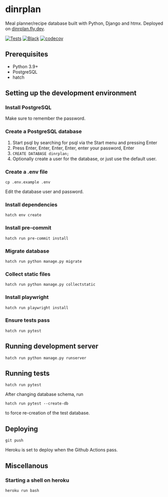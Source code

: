 # dinrplan

Meal planner/recipe database built with Python, Django and htmx. Deployed on [dinrplan.fly.dev](dinrplan.fly.dev).

[![Tests](https://github.com/Godsmith/dinrplan/actions/workflows/tests.yml/badge.svg)](https://github.com/Godsmith/dinrplan/actions/workflows/tests.yml)
[![Black](https://github.com/Godsmith/dinrplan/actions/workflows/black.yml/badge.svg)](https://github.com/Godsmith/dinrplan/actions/workflows/black.yml)
[![codecov](https://codecov.io/gh/Godsmith/dinrplan/branch/master/graph/badge.svg?token=DSINFV82XT)](https://codecov.io/gh/Godsmith/dinrplan)

## Prerequisites

- Python 3.9+
- PostgreSQL
- hatch

## Setting up the development environment

### Install PostgreSQL

Make sure to remember the password.

### Create a PostgreSQL database

1. Start psql by searching for psql via the Start menu and pressing Enter
2. Press Enter, Enter, Enter, Enter, enter your password, Enter
3. `CREATE DATABASE dinrplan;`
4. Optionally create a user for the database, or just use the default user.

### Create a .env file

```commandline
cp .env.example .env
```

Edit the database user and password.

### Install dependencies

```
hatch env create
```

### Install pre-commit

```
hatch run pre-commit install
```

### Migrate database

```
hatch run python manage.py migrate
```

### Collect static files

```commandline
hatch run python manage.py collectstatic
```

### Install playwright

```commandline
hatch run playwright install
```

### Ensure tests pass

```commandline
hatch run pytest
```

## Running development server

```
hatch run python manage.py runserver
```

## Running tests

```
hatch run pytest
```

After changing database schema, run

```commandline
hatch run pytest --create-db
```

to force re-creation of the test database.

## Deploying

```commandline
git push
```

Heroku is set to deploy when the Github Actions pass.

## Miscellanous

### Starting a shell on heroku

```commandline
heroku run bash
```
